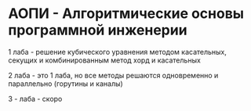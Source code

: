 # АОПИ - Алгоритмические основы программной инженерии
1 лаба - решение кубического уравнения методом касательныx, секущих и комбинированным метод хорд и касательных

2 лаба - это 1 лаба, но все методы решаются одновременно и параллельно (горутины и каналы)

3 - лаба - скоро
